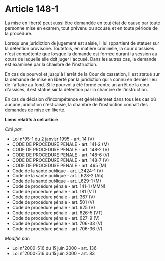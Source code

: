 # Article 148-1

La mise en liberté peut aussi être demandée en tout état de cause par toute personne mise en examen, tout prévenu ou accusé,
et en toute période de la procédure.

Lorsqu'une juridiction de jugement est saisie, il lui appartient de statuer sur la détention provisoire. Toutefois, en
matière criminelle, la cour d'assises n'est compétente que lorsque la demande est formée durant la session au cours de
laquelle elle doit juger l'accusé. Dans les autres cas, la demande est examinée par la chambre de l'instruction.

En cas de pourvoi et jusqu'à l'arrêt de la Cour de cassation, il est statué sur la demande de mise en liberté par la
juridiction qui a connu en dernier lieu de l'affaire au fond. Si le pourvoi a été formé contre un arrêt de la cour d'assises,
il est statué sur la détention par la chambre de l'instruction.

En cas de décision d'incompétence et généralement dans tous les cas où aucune juridiction n'est saisie, la chambre de
l'instruction connaît des demandes de mise en liberté.

**Liens relatifs à cet article**

_Cité par_:

  - Loi n°95-1 du 2 janvier 1995 - art. 14 (V)
  - CODE DE PROCEDURE PENALE - art. 141-2 (M)
  - CODE DE PROCEDURE PENALE - art. 148-2 (V)
  - CODE DE PROCEDURE PENALE - art. 148-6 (V)
  - CODE DE PROCEDURE PENALE - art. 148-7 (V)
  - CODE DE PROCEDURE PENALE - art. 465 (M)
  - Code de la santé publique - art. L3424-1 (V)
  - Code de la santé publique - art. L628-2 (Ab)
  - Code de la santé publique - art. L629-1 (M)
  - Code de procédure pénale - art. 141-1 (MMN)
  - Code de procédure pénale - art. 181 (VT)
  - Code de procédure pénale - art. 367 (V)
  - Code de procédure pénale - art. 501 (V)
  - Code de procédure pénale - art. 625 (V)
  - Code de procédure pénale - art. 626-5 (VT)
  - Code de procédure pénale - art. 627-9 (V)
  - Code de procédure pénale - art. 706-33 (V)
  - Code de procédure pénale - art. 706-36 (V)

_Modifié par_:

  - Loi n°2000-516 du 15 juin 2000 - art. 136
  - Loi n°2000-516 du 15 juin 2000 - art. 83
